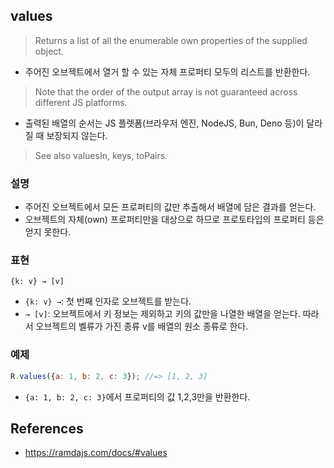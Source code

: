 ## values
> Returns a list of all the enumerable own properties of the supplied object.
- 주어진 오브젝트에서 열거 할 수 있는 자체 프로퍼티 모두의 리스트를 반환한다.
> Note that the order of the output array is not guaranteed across different JS platforms.
- 출력된 배열의 순서는 JS 플렛폼(브라우저 엔진, NodeJS, Bun, Deno 등)이 달라질 때 보장되지 않는다. 
> See also valuesIn, keys, toPairs.

### 설명
- 주어진 오브젝트에서 모든 프로퍼티의 값만 추출해서 배열에 담은 결과를 얻는다.
- 오브젝트의 자체(own) 프로퍼티만을 대상으로 하므로 프로토타입의 프로퍼티 등은 얻지 못한다.

### 표현
```
{k: v} → [v]
```
- `{k: v} →`: 첫 번째 인자로 오브젝트를 받는다.
- `→ [v]`: 오브젝트에서 키 정보는 제외하고 키의 값만을 나열한 배열을 얻는다. 따라서 오브젝트의 벨류가 가진 종류 v를 배열의 원소 종류로 한다.

### 예제
```js
R.values({a: 1, b: 2, c: 3}); //=> [1, 2, 3]
```
- `{a: 1, b: 2, c: 3}`에서 프로퍼티의 값 1,2,3만을 반환한다.

## References
- https://ramdajs.com/docs/#values
